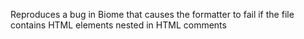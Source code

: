 Reproduces a bug in Biome that causes the formatter to fail if the file contains HTML elements nested in HTML comments
